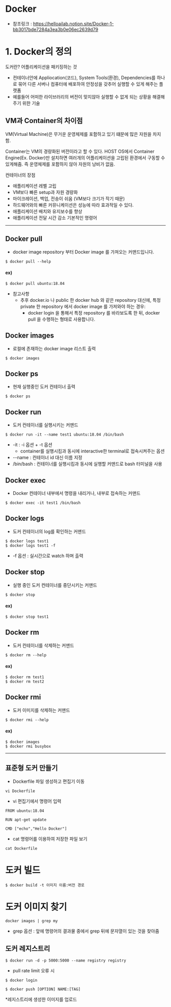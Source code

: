 Docker
=============

* 참조링크 : <https://helloailab.notion.site/Docker-1-bb3017bde7284a3ea3b0e06ec2639d79>

# 1. Docker의 정의

도커란? 어플리케이션을 패키징하는 것

* 컨테이너안에 Appliocation(코드), System Tools(환경), Dependencies를 하나로 묶어 다른 서버나 컴퓨터에 배포하여 안정성을 갖추어 실행할 수 있게 해주는 플랫폼
* 예를들어 어떠한 라이브러리의 버전이 맞지않아 실행할 수 없게 되는 상황을 해결해주기 위한 기술


## VM과 Container의 차이점

VM(Virtual Machine)은 무거운 운영체제를 포함하고 있기 떄문에 많은 자원을 차지함. 

Container는 VM의 경량화된 버전이라고 할 수 있다. HOST OS에서 Container Engine(Ex. Docker)만 설치하면 여러개의 어플리케이션을 고립된 환경에서 구동할 수 있게해줌. 즉 운영체제를 포함하지 않아 자원의 낭비가 없음.

컨테이너의 장점

* 애플리케이션 레벨 고립
* VM보다 빠른 setup과 자원 경량화
* 마이크레이션, 백업, 전송이 쉬움 (VM보다 크기가 작기 때문)
* 하드웨어와의 빠른 커뮤니케이션은 성능에 따라 효과적일 수 있다.
* 애플리케이션 배치와 유지보수를 향상
* 애플리케이션 전달 시간 감소 
기본적인 명령어
-------------
## Docker pull
* docker image repository 부터 Docker image 를 가져오는 커맨드입니다.
```shell
$ docker pull --help
```
#### ex)
```shell
$ docker pull ubuntu:18.04
```
* 참고사항
  * 추후 docker.io 나 public 한 docker hub 와 같은 repository 대신에, 특정 private 한 repository 에서 docker image 를 가져와야 하는 경우:
     * docker login 을 통해서 특정 repository 를 바라보도록 한 뒤, docker pull 을 수행하는 형태로 사용합니다.
   
## Docker images
* 로컬에 존재하는 docker image 리스트 출력
```
$ docker images
```
## Docker ps
* 현재 실행중인 도커 컨테이너 출력
```
$ docker ps
```
## Docker run
* 도커 컨테이너를 실행시키는 커맨드
```
$ docker run -it --name test1 ubuntu:18.04 /bin/bash
```
 * -it : -i 옵션 + -t 옵션
   * container를 실행시킴과 동시에 interactive한 terminal로 접속시켜주는 옵션
 * --name : 컨테이너 id 대신 이름 지정
 * /bin/bash : 컨테이너를 실행시킴과 동시에 실행할 커맨드로 bash 터미널을 사용
## Docker exec
* Docker 컨테이너 내부에서 명령을 내리거나, 내부로 접속하는 커맨드
```
$ docker exec -it test1 /bin/bash
```

## Docker logs
* 도커 컨테이너의 log를 확인하는 커맨드
```
$ docker logs test1
$ docker logs test1 -f
```
 * -f 옵션 : 실시간으로 watch 하며 출력 
## Docker stop
* 실행 중인 도커 컨테이너를 중단시키는 커맨드
```shell
$ docker stop
```
#### ex)
```shell
$ docker stop test1
```
## Docker rm
* 도커 컨테이너를 삭제하는 커맨드
```shell
$ docker rm --help
```
#### ex)
```shell
$ docker rm test1
$ docker rm test2
```
## Docker rmi
* 도커 이미지를 삭제하는 커맨드
```
$ docker rmi --help
```
#### ex)
```shell
$ docker images 
$ docker rmi busybox
```

* * * 

표준형 도커 만들기
------------------
* Dockerfile 파일 생성하고 편집기 이동
```
vi Dockerfile
```
* vi 편집기에서 명령어 입력
```
FROM ubuntu:18.04

RUN apt-get update

CMD ["echo","Hello Docker"]
```
* cat 명령어를 이용하여 저장한 파일 보기
```
cat Dockerfile
```

# 도커 빌드
```
$ docker build -t 이미지 이름:버전 경로
```

# 도커 이미지 찾기
```
docker images | grep my
```
* grep 옵션 : 앞에 명령어의 결과물 중에서 grep 뒤에 문자열이 있는 것을 찾아줌

도커 레지스트리
----------------
```
$ docker run -d -p 5000:5000 --name registry registry
```
* pull rate limit 오류 시
```
$ docker login
```

```
$ docker push [OPTION] NAME:[TAG]
```
*레지스트리에 생성한 이미지를 업로드
